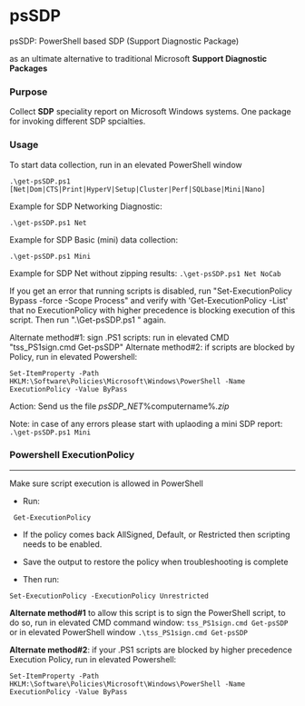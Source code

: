 # psSDP
psSDP: PowerShell based SDP (Support Diagnostic Package)

as an ultimate alternative to traditional Microsoft **Support Diagnostic Packages**

### Purpose
Collect **SDP** speciality report on Microsoft Windows systems. One package for invoking different SDP spcialties.

### Usage
To start data collection, run in an elevated PowerShell window

 ` .\get-psSDP.ps1 [Net|Dom|CTS|Print|HyperV|Setup|Cluster|Perf|SQLbase|Mini|Nano] `
 
 Example for SDP Networking Diagnostic: 
 
  `.\get-psSDP.ps1 Net`

 Example for SDP Basic (mini) data collection: 
 
 `.\get-psSDP.ps1 Mini`
 
  Example for SDP Net without zipping results:
  `.\get-psSDP.ps1 Net NoCab`
   
If you get an error that running scripts is disabled, run "Set-ExecutionPolicy Bypass -force -Scope Process" and verify with 'Get-ExecutionPolicy -List' that no ExecutionPolicy with higher precedence is blocking execution of this script.
Then run ".\Get-psSDP.ps1 <speciality-of-SDP>" again.

Alternate method#1: sign .PS1 scripts: run in elevated CMD "tss_PS1sign.cmd Get-psSDP"
Alternate method#2:  if scripts are blocked by Policy, run in elevated Powershell: 

  `Set-ItemProperty -Path HKLM:\Software\Policies\Microsoft\Windows\PowerShell -Name ExecutionPolicy -Value ByPass`

Action: Send us the file _psSDP_NET_%computername%_<date-time>.zip_

Note: in case of any errors please start with uplaoding a mini SDP report: 
 `.\get-psSDP.ps1 Mini`


### Powershell ExecutionPolicy
--------------------------
Make sure script execution is allowed in PowerShell

-	Run: 

 ` Get-ExecutionPolicy`

-	If the policy comes back AllSigned, Default, or Restricted then scripting needs to be enabled.
-	Save the output to restore the policy when troubleshooting is complete

-	Then run: 

 `Set-ExecutionPolicy -ExecutionPolicy Unrestricted`

**Alternate method#1** to allow this script is to sign the PowerShell script, to do so, run in elevated CMD command window:
  `tss_PS1sign.cmd Get-psSDP`
or in elevated PowerShell window
  `.\tss_PS1sign.cmd Get-psSDP`
  
 **Alternate method#2**:  if your .PS1 scripts are blocked by higher precedence Execution Policy, run in elevated Powershell: 

  `Set-ItemProperty -Path HKLM:\Software\Policies\Microsoft\Windows\PowerShell -Name ExecutionPolicy -Value ByPass`

